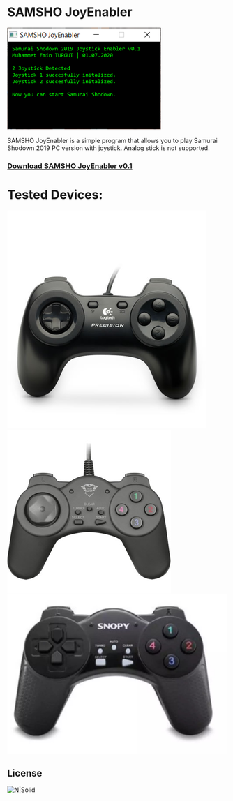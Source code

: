 # SAMSHO JoyEnabler

![N|Solid](https://github.com/muhammeteminturgut/SamuraiShodownJoystickEnabler/blob/master/screenshot.png?raw=true)

SAMSHO JoyEnabler is a simple program that allows you to play Samurai Shodown 2019 PC version with joystick. Analog stick is not supported.

### [Download SAMSHO JoyEnabler v0.1](https://github.com/muhammeteminturgut/SamuraiShodownJoystickEnabler/releases/download/v0.1/SamshoJoyEnabler.exe)

# Tested Devices:
![](https://github.com/muhammeteminturgut/SamuraiShodownJoystickEnabler/blob/master/joystick3.jpg?raw=true)
![](https://github.com/muhammeteminturgut/SamuraiShodownJoystickEnabler/blob/master/joystick2.jpg?raw=true)
![](https://github.com/muhammeteminturgut/SamuraiShodownJoystickEnabler/blob/master/joystick1.jpg?raw=true)

License
----
![N|Solid](https://www.gnu.org/graphics/gplv3-127x51.png)
